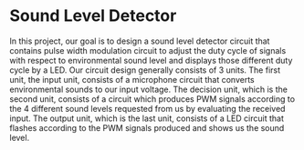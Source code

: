 # Sound Level Detector
In this project, our goal is to design a sound level detector circuit that contains pulse width modulation circuit to adjust the duty cycle of signals with respect to environmental sound level and displays those different duty cycle by a LED. Our circuit design generally consists of 3 units. The first unit, the input unit, consists of a microphone circuit that converts environmental sounds to our input voltage. The decision unit, which is the second unit, consists of a circuit which produces PWM signals according to the 4 different sound levels requested from us by evaluating the received input. The output unit, which is the last unit, consists of a LED circuit that flashes according to the PWM signals produced and shows us the sound level.
